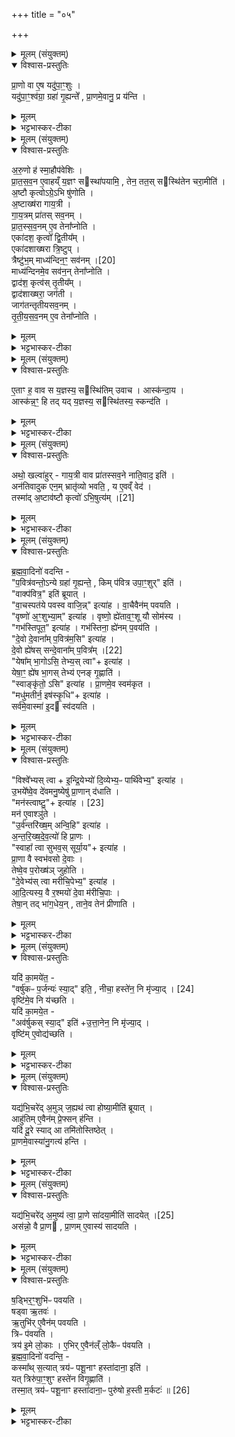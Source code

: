 +++
title = "०५"

+++

<details><summary>मूलम् (संयुक्तम्)</summary>

प्रा॒णो वा ए॒ष यदु॑पा॒ꣳ॒शुर्यदु॑पा॒ꣳ॒श्व॑ग्रा॒ ग्रहा॑ गृ॒ह्यन्ते᳚ प्रा॒णमे॒वानु॒ प्र य॑न्त्य्
</details>

<details open><summary>विश्वास-प्रस्तुतिः</summary>

प्रा॒णो वा ए॒ष यदु॑पा॒ꣳ॒शुः ।  
यदु॑पा॒ꣳ॒श्व॑ग्रा॒ ग्रहा॑ गृ॒ह्यन्ते᳚ , प्रा॒णमे॒वानु॒ प्र य॑न्ति ।  
</details>

<details><summary>मूलम्</summary>

प्रा॒णो वा ए॒ष यदु॑पा॒ꣳ॒शुः ।  
यदु॑पा॒ꣳ॒श्व॑ग्रा॒ ग्रहा॑ गृ॒ह्यन्ते᳚ , प्रा॒णमे॒वानु॒ प्र य॑न्ति ।  
</details>

<details><summary>भट्टभास्कर-टीका</summary>

1प्राणो वा इत्यादि ॥ प्राणस्थितिहेतुत्वाताच्छब्द्यम् । उपांश्वग्राः उपांशुप्रथमाः अनुप्रयन्ति अनुगच्छन्ति ॥
</details>

<details><summary>मूलम् (संयुक्तम्)</summary>

अरु॒णो ह॑ स्मा॒हौप॑वेशिᳶ प्रातस्सव॒न ए॒वाहय्ँय॒ज्ञꣳ सस्था॑पयामि॒ तेन॒ तत॒स्सस्थि॑तेन चरा॒मीत्य॒ष्टौ कृत्वोऽग्रे॒ऽभि षु॑णोत्य॒ष्टाख्ष॑रा गाय॒त्री गा॑य॒त्रम्प्रा॑तस्सव॒नम्प्रा॑तस्सव॒नमे॒व तेना᳚प्नो॒त्येका॑दश॒ कृत्वो᳚ द्वि॒तीय॒मेका॑दशाख्षरा त्रि॒ष्टुप्त्रैष्टु॑भ॒म्माध्य॑न्दिनम् [20]  
सव॑न॒म्माध्य॑न्दिनमे॒व सव॑न॒न्तेना᳚प्नोति॒ द्वाद॑श॒ कृत्व॑स्तृ॒तीय॒न्द्वाद॑शाख्षरा॒ जग॑ती॒ जाग॑तन्तृतीयसव॒नन्तृ॑तीयसव॒नमे॒व तेना᳚प्नोत्य
</details>

<details open><summary>विश्वास-प्रस्तुतिः</summary>

अ॒रु॒णो ह॑ स्मा॒हौप॑वेशिः ।  
प्रा॒त॒स॒व॒न ए॒वाहय्ँ य॒ज्ञꣳ सस्था॑पयामि॒ , तेन॒ तत॒स् सस्थि॑तेन चरा॒मीति॑ ।  
अ॒ष्टौ कृत्वोऽग्रे॒ऽभि षु॑णोति ।  
अ॒ष्टाख्ष॑रा गाय॒त्री ।  
गा॒य॒त्रम् प्रा॑तस् सव॒नम् ।  
प्रा॒त॒स्स॒व॒नम् ए॒व तेना᳚प्नोति ।  
एका॑दश॒ कृत्वो᳚ द्वि॒तीय᳚म् ।  
एका॑दशाख्षरा त्रि॒ष्टुप् ।  
त्रैष्टु॑भ॒म् माध्य॑न्दिन॒ꣳ॒ सव॑नम् ।[20]  
माध्य॑न्दिनमे॒व सव॑न॒न् तेना᳚प्नोति ।  
द्वाद॑श॒ कृत्व॑स् तृ॒तीय᳚म् ।  
द्वाद॑शाख्षरा॒ जग॑ती ।  
जाग॑तन्तृतीयसव॒नम् ।  
तृ॒ती॒य॒स॒व॒नम् ए॒व तेना᳚प्नोति ।
</details>

<details><summary>मूलम्</summary>

अ॒रु॒णो ह॑ स्मा॒हौप॑वेशिः ।  
प्रा॒त॒स॒व॒न ए॒वाहय्ँ य॒ज्ञꣳ सस्था॑पयामि॒ , तेन॒ तत॒स् सस्थि॑तेन चरा॒मीति॑ ।  
अ॒ष्टौ कृत्वोऽग्रे॒ऽभि षु॑णोति ।  
अ॒ष्टाख्ष॑रा गाय॒त्री ।  
गा॒य॒त्रम् प्रा॑तस् सव॒नम् ।  
प्रा॒त॒स्स॒व॒नम् ए॒व तेना᳚प्नोति ।  
एका॑दश॒ कृत्वो᳚ द्वि॒तीय᳚म् ।  
एका॑दशाख्षरा त्रि॒ष्टुप् ।  
त्रैष्टु॑भ॒म् माध्य॑न्दिन॒ꣳ॒ सव॑नम् ।[20]  
माध्य॑न्दिनमे॒व सव॑न॒न् तेना᳚प्नोति ।  
द्वाद॑श॒ कृत्व॑स् तृ॒तीय᳚म् ।  
द्वाद॑शाख्षरा॒ जग॑ती ।  
जाग॑तन्तृतीयसव॒नम् ।  
तृ॒ती॒य॒स॒व॒नम् ए॒व तेना᳚प्नोति ।
</details>

<details><summary>भट्टभास्कर-टीका</summary>

2अरुणो हेत्यादि ॥ उपवेशस्यापत्यं अरुणो नाम आह स्म - अहं प्रातस्सवन एव यज्ञं संस्थापयामि समापयामि सोमं, ततश्च प्रातस्सवन एव समाप्तौ तेन यज्ञेनेत्थंभूतश्चरामीति प्रतिज्ञामाह । प्रयोजनं च वक्ष्यति - अस्कन्दायेति । कथं पुनः प्रातस्सवन एव यज्ञसंस्थापनेत्यत आह - अष्टौ कृत्व इत्यादि । क्रियाभ्यावृत्तिवाचिशब्दान्तरमिदं, न प्रत्ययः । अभिषवे अष्टत्वाद्यन्वयात् गायत्र्यादिसवनत्रयलाभः । त्रिष्टुब्जगतीशब्दौ उत्सादिः ॥
</details>

<details><summary>मूलम् (संयुक्तम्)</summary>

ए॒ताꣳ ह॒ वाव स य॒ज्ञस्य॒ सस्थि॑तिमुवा॒चास्क॑न्दा॒यास्क॑न्न॒ꣳ॒ हि तद्यद्य॒ज्ञस्य॒ सस्थि॑तस्य॒ स्कन्द॒त्य्
</details>

<details open><summary>विश्वास-प्रस्तुतिः</summary>

ए॒ताꣳ ह॒ वाव स य॒ज्ञस्य॒ सस्थि॑तिम् उवाच । आस्क॑न्दा॒य ।  
आस्क॑न्न॒ꣳ॒ हि तद् यद् य॒ज्ञस्य॒ सस्थि॑तस्य॒ स्कन्द॑ति ।  
</details>

<details><summary>मूलम्</summary>

ए॒ताꣳ ह॒ वाव स य॒ज्ञस्य॒ सस्थि॑तिम् उवाच । आस्क॑न्दा॒य ।  
आस्क॑न्न॒ꣳ॒ हि तद् यद् य॒ज्ञस्य॒ सस्थि॑तस्य॒ स्कन्द॑ति ।  
</details>

<details><summary>भट्टभास्कर-टीका</summary>

3एतां हेत्यादि ॥ एतां यज्ञस्य संस्थितिं सोरुण उवाच । किमर्थम्? अस्कन्दाय स्कन्नदोषाभावाय । कथं पुनस्तदभाव इत्याह - अस्कन्नं हीत्यादि । गतम् ॥
</details>

<details><summary>मूलम् (संयुक्तम्)</summary>

अथो॒ खल्वा॑हुर्गाय॒त्री वाव प्रा॑तस्सव॒ने नाति॒वाद॒ इत्यन॑तिवादुक एन॒म्भ्रातृ॑व्यो भवति॒ य ए॒वव्ँवेद॒ तस्मा॑द॒ष्टाव॑ष्टौ [21]  
कृत्वो॑ऽभि॒षुत्य॑म्
</details>

<details open><summary>विश्वास-प्रस्तुतिः</summary>

अथो॒ खल्वा॑हुर् - गाय॒त्री वाव प्रा॑तस्सव॒ने नाति॒वाद॒ इति॑ ।  
अन॑तिवादुक एन॒म् भ्रातृ॑व्यो भवति॒ , य ए॒वव्ँ वेद॑ ।  
तस्मा॑द् अ॒ष्टाव॑ष्टौ कृत्वो॑ ऽभि॒षुत्य॑म् ।[21]  
</details>

<details><summary>मूलम्</summary>

अथो॒ खल्वा॑हुर् - गाय॒त्री वाव प्रा॑तस्सव॒ने नाति॒वाद॒ इति॑ ।  
अन॑तिवादुक एन॒म् भ्रातृ॑व्यो भवति॒ , य ए॒वव्ँ वेद॑ ।  
तस्मा॑द् अ॒ष्टाव॑ष्टौ कृत्वो॑ ऽभि॒षुत्य॑म् ।[21]  
</details>

<details><summary>भट्टभास्कर-टीका</summary>

4अथो खल्वित्यादि पक्षान्तरम् ॥ गायत्रो खलु प्रातस्सवनेन अतिवादे न वर्तते अतिवादं न सहते, गायत्रत्वात्प्रातस्सवनस्य । गायत्र्या एव ह्यतिवादास्त्रिष्टुबादयः । तस्माच्छन्दोन्तरमयुक्तं प्रातस्सवने इत्यरुणादन्य आहुः । एवं वेदितारं भ्रातृव्यः अनतिवादुकः अतिक्रम्य वचनशीलोतिवादुकः । छान्दस उकञ्, पूर्ववत् षष्ठ्यभावः । यस्मादेवं प्रातस्सवने गायत्र्या नातिवादः तस्मादष्टावष्टौकृत्वः एकादशकृत्वः इत्यादि मुक्त्वा सर्वेष्वपि पर्यायेषु अष्टकृत्व एवाभिषुत्यमभिषोतव्यम् । छान्दसः क्यप् ॥
</details>

<details><summary>मूलम् (संयुक्तम्)</summary>

ब्रह्मवा॒दिनो॑ वदन्ति प॒वित्र॑वन्तो॒ऽन्ये ग्रहा॑ गृ॒ह्यन्ते॒ किम्प॑वित्र उपा॒ꣳ॒शुरिति॒ वाक्प॑वित्र॒ इति॑ ब्रूयाद्वा॒चस्पत॑ये पवस्व वाजि॒न्नित्या॑ह वा॒चैवैन॑म्पवयति॒ वृष्णो॑ अ॒ꣳ॒शुभ्या॒मित्या॑ह॒ वृष्णो॒ ह्ये॑ताव॒ꣳ॒शू यौ सोम॑स्य॒ गभ॑स्तिपूत॒ इत्या॑ह॒ गभ॑स्तिना॒ ह्ये॑नम्प॒वय॑ति दे॒वो दे॒वाना᳚म्प॒वित्र॑म॒सीत्या॑ह दे॒वो ह्ये॑षः [22]  
सन्दे॒वाना᳚म्प॒वित्र॒य्ँयेषा᳚म्भा॒गोऽसि॒ तेभ्य॒स्त्वेत्या॑ह॒ येषा॒ꣳ॒ ह्ये॑ष भा॒गस्तेभ्य॑ एनङ्गृ॒ह्णाति॒ स्वाङ्कृ॑तो॒ऽसीत्या॑ह प्रा॒णमे॒व स्वम॑कृत॒ मधु॑मतीर्न॒ इष॑स्कृ॒धीत्या॑ह॒ सर्व॑मे॒वास्मा॑ इ॒द स्व॑दयति॒
</details>

<details open><summary>विश्वास-प्रस्तुतिः</summary>

ब्र॒ह्म॒वा॒दिनो॑ वदन्ति -  
"प॒वित्र॑वन्तो॒ऽन्ये ग्रहा॑ गृ॒ह्यन्ते॒ , किम् प॑वित्र उपा॒ꣳ॒शुर्" इति॑ ।  
"वाक्प॑वित्र॒" इति॑ ब्रूयात् ।  
"वा॒चस्पत॑ये पवस्व वाजि॒न्न्" इत्या॑ह । वा॒चैवैन॑म् पवयति ।  
"वृष्णो॑ अ॒ꣳ॒शुभ्या॒म्" इत्या॑ह । वृष्णो॒ ह्ये॑ताव॒ꣳ॒शू यौ सोम॑स्य ।  
"गभ॑स्तिपूत॒" इत्या॑ह । गभ॑स्तिना॒ ह्ये॑नम् प॒वय॑ति ।  
"दे॒वो दे॒वाना᳚म् प॒वित्र॑म॒सि" इत्या॑ह ।  
दे॒वो ह्ये॑षस् सन्दे॒वाना᳚म् प॒वित्र᳚म् ।[22]  
"येषा᳚म् भा॒गोऽसि॒ तेभ्य॒स् त्वा"+ इत्या॑ह ।  
येषा॒ꣳ॒ ह्ये॑ष भा॒गस् तेभ्य॑ एनङ् गृ॒ह्णाति॑ ।  
"स्वाङ्कृ॑तो॒ ऽसि" इत्या॑ह ।  प्रा॒णमे॒व स्वम॑कृत ।  
"मधु॑मतीर्न॒ इष॑स्कृ॒धि"+ इत्या॑ह ।  
सर्व॑मे॒वास्मा॑ इ॒द स्व॑दयति ।  
</details>

<details><summary>मूलम्</summary>

ब्र॒ह्म॒वा॒दिनो॑ वदन्ति -  
"प॒वित्र॑वन्तो॒ऽन्ये ग्रहा॑ गृ॒ह्यन्ते॒ , किम् प॑वित्र उपा॒ꣳ॒शुर्" इति॑ ।  
"वाक्प॑वित्र॒" इति॑ ब्रूयात् ।  
"वा॒चस्पत॑ये पवस्व वाजि॒न्न्" इत्या॑ह । वा॒चैवैन॑म् पवयति ।  
"वृष्णो॑ अ॒ꣳ॒शुभ्या॒म्" इत्या॑ह । वृष्णो॒ ह्ये॑ताव॒ꣳ॒शू यौ सोम॑स्य ।  
"गभ॑स्तिपूत॒" इत्या॑ह । गभ॑स्तिना॒ ह्ये॑नम् प॒वय॑ति ।  
"दे॒वो दे॒वाना᳚म् प॒वित्र॑म॒सि" इत्या॑ह ।  
दे॒वो ह्ये॑षस् सन्दे॒वाना᳚म् प॒वित्र᳚म् ।[22]  
"येषा᳚म् भा॒गोऽसि॒ तेभ्य॒स् त्वा"+ इत्या॑ह ।  
येषा॒ꣳ॒ ह्ये॑ष भा॒गस् तेभ्य॑ एनङ् गृ॒ह्णाति॑ ।  
"स्वाङ्कृ॑तो॒ ऽसि" इत्या॑ह ।  प्रा॒णमे॒व स्वम॑कृत ।  
"मधु॑मतीर्न॒ इष॑स्कृ॒धि"+ इत्या॑ह ।  
सर्व॑मे॒वास्मा॑ इ॒द स्व॑दयति ।  
</details>

<details><summary>भट्टभास्कर-टीका</summary>

5ब्रह्मवादिन इत्यादि ॥ दशापवित्रवन्त एवान्ये सर्वे ग्रहा गृह्यन्ते । अयमुपांशुग्रहः किंपवित्रः केन पवित्रेण तद्वानिति पृच्छन्ति ब्रह्मवादिनः । वाक्पवित्र इत्युत्तरं ब्रूयात् तेभ्यः । वाचस्पतये इत्येतद्वचनमेव पवित्रमस्य । तस्माद्वाचैवैतयैनं पवयति किं दशापवित्रेण । सोमस्य खल्वंशू वृष्णोंशू वर्षितृत्वात् । सोमस्य गभस्तिमत्त्वेन गभस्तिनैनं पवयति । हस्तो गभस्तिरिति केचित् । स्वयं देवः सन् देवानां पवित्रं भवत्येषः । येषामेष भागः तेभ्य एवायं गृहीतो भवति । प्राणमेव स्वमात्मीयं करोति । छान्दसो लुङ् । मन्त्रे 'स्वांकृतोसि' इति च्वेराम् ईत्वापवादः । एवमादेश इति दर्शयति सर्वमस्मै स्वादु करोति ॥
</details>

<details><summary>मूलम् (संयुक्तम्)</summary>

विश्वे᳚भ्यस्त्वेन्द्रि॒येभ्यो॑ दि॒व्येभ्य॒ᳶ पार्थि॑वेभ्य॒ इत्या॑हो॒भये᳚ष्वे॒व दे॑वमनु॒ष्येषु॑ प्रा॒णान्द॑धाति॒ मन॑स्त्वा [23]  
अ॒ष्ट्वित्या॑ह॒ मन॑ ए॒वाश्ञु॑त उ॒र्व॑न्तरि॑ख्ष॒मन्वि॒हीत्या॑हान्तरिख्षदेव॒त्यो॑ हि प्रा॒णस्स्वाहा᳚ त्वा सुभव॒स्सूर्या॒येत्या॑ह प्रा॒णा वै स्वभ॑वसो दे॒वास्तेष्वे॒व प॒रोख्ष॑ञ्जुहोति दे॒वेभ्य॑स्त्वा मरीचि॒पेभ्य॒ इत्या॑हादि॒त्यस्य॒ वै र॒श्मयो॑ दे॒वा म॑रीचि॒पास्तेषा॒न्तद्भा॑ग॒धेय॒न्ताने॒व तेन॑ प्रीणाति॒
</details>

<details open><summary>विश्वास-प्रस्तुतिः</summary>

"विश्वे᳚भ्यस् त्वा + इ॒न्द्रि॒येभ्यो॑ दि॒व्येभ्य॒ᳶ पार्थि॑वेभ्य॒" इत्या॑ह ।  
उ॒भये᳚ष्वे॒व दे॑वमनु॒ष्येषु॑ प्रा॒णान् द॑धाति ।  
"मन॑स्त्वाष्टु॒"+ इत्या॑ह । [23]  
मन॑ ए॒वाश्ञु॑ते ।  
"उ॒र्व॑न्तरि॑ख्ष॒म् अन्वि॒हि" इत्या॑ह ।  
अ॒न्त॒रि॒ख्ष॒दे॒व॒त्यो॑ हि प्रा॒णः ।  
"स्वाहा᳚ त्वा सुभव॒स् सूर्या॒य"+ इत्या॑ह ।  
प्रा॒णा वै स्वभ॑वसो दे॒वाः ।  
तेष्वे॒व प॒रोख्ष॑ञ् जुहोति ।  
"दे॒वेभ्य॑स् त्वा मरीचि॒पेभ्य॒" इत्या॑ह ।  
आ॒दि॒त्यस्य॒ वै र॒श्मयो॑ दे॒वा म॑रीचि॒पाः ।  
तेषा॒न् तद् भा॑ग॒धेय॒न् , ताने॒व तेन॑ प्रीणाति ।  
</details>

<details><summary>मूलम्</summary>

"विश्वे᳚भ्यस् त्वा + इ॒न्द्रि॒येभ्यो॑ दि॒व्येभ्य॒ᳶ पार्थि॑वेभ्य॒" इत्या॑ह ।  
उ॒भये᳚ष्वे॒व दे॑वमनु॒ष्येषु॑ प्रा॒णान् द॑धाति ।  
"मन॑स्त्वाष्टु॒"+ इत्या॑ह । [23]  
मन॑ ए॒वाश्ञु॑ते ।  
"उ॒र्व॑न्तरि॑ख्ष॒म् अन्वि॒हि" इत्या॑ह ।  
अ॒न्त॒रि॒ख्ष॒दे॒व॒त्यो॑ हि प्रा॒णः ।  
"स्वाहा᳚ त्वा सुभव॒स् सूर्या॒य"+ इत्या॑ह ।  
प्रा॒णा वै स्वभ॑वसो दे॒वाः ।  
तेष्वे॒व प॒रोख्ष॑ञ् जुहोति ।  
"दे॒वेभ्य॑स् त्वा मरीचि॒पेभ्य॒" इत्या॑ह ।  
आ॒दि॒त्यस्य॒ वै र॒श्मयो॑ दे॒वा म॑रीचि॒पाः ।  
तेषा॒न् तद् भा॑ग॒धेय॒न् , ताने॒व तेन॑ प्रीणाति ।  
</details>

<details><summary>भट्टभास्कर-टीका</summary>

6विश्वेभ्यस्त्वेति ॥ गतम् । प्राणा वै स्वभवस इत्यादि । मन्त्रे सुभव इति स्वभवसां प्राणापानानां परोक्षमामन्त्रणमिति दर्शयति । स्वस्मिन्नात्मनि जाता देवास्स्वभवसः, तेषु परोक्षं हुतं भवति । स्वभवस इति । आदित्यस्य वै रश्मय इत्यादि । गतम् ॥ +++(सम्पादकटिप्पनी - विस्तृतं व्याख्यानमन्यत्र मृग्यम्)+++।
</details>

<details><summary>मूलम् (संयुक्तम्)</summary>

यदि॑ का॒मये॑त॒ वर्षु॑कᳶ प॒र्जन्यः॑ [24]  
स्या॒दिति॒ नीचा॒ हस्ते॑न॒ नि मृ॑ज्या॒द्वृष्टि॑मे॒व नि य॑च्छति॒ यदि॑ का॒मये॒ताव॑र्षुकस्स्या॒दित्यु॑त्ता॒नेन॒ नि मृ॑ज्या॒द्वृष्टि॑मे॒वोद्य॑च्छति॒
</details>

<details open><summary>विश्वास-प्रस्तुतिः</summary>

यदि॑ का॒मये॑त॒ -  
"वर्षु॑कᳶ प॒र्जन्यः॑ स्या॒द्" इति॒ , नीचा॒ हस्ते॑न॒ नि मृ॑ज्या॒द्  । [24]  
वृष्टि॑मे॒व नि य॑च्छति ।  
यदि॑ का॒मये॒त -   
"अव॑र्षुकस् स्या॒द्" इति॑ +उ॒त्ता॒नेन॒ नि मृ॑ज्या॒द् ।  
वृष्टि॑म् ए॒वोद्य॑च्छति ।  
</details>

<details><summary>मूलम्</summary>

यदि॑ का॒मये॑त॒ -  
"वर्षु॑कᳶ प॒र्जन्यः॑ स्या॒द्" इति॒ , नीचा॒ हस्ते॑न॒ नि मृ॑ज्या॒द्  । [24]  
वृष्टि॑मे॒व नि य॑च्छति ।  
यदि॑ का॒मये॒त -   
"अव॑र्षुकस् स्या॒द्" इति॑ +उ॒त्ता॒नेन॒ नि मृ॑ज्या॒द् ।  
वृष्टि॑म् ए॒वोद्य॑च्छति ।  
</details>

<details><summary>भट्टभास्कर-टीका</summary>

7यदीत्यादि ॥ वर्षुकः वर्षणशीलः पजर्न्यस्स्यादिति यदि कामयेत तदा नीचा अधोमुखेन हस्तेन निमृज्यात् शोधयेत् । वृष्टिं नियच्छति न्यक्पातयति । अवर्षुकः अवर्षणशीलः, पूर्ववदुकञ् । उत्तानमुखः उद्यच्छति ऊर्ध्वमाकर्षति ॥
</details>

<details><summary>मूलम् (संयुक्तम्)</summary>

यद्य॑भि॒चरे॑द॒मुञ्ज॒ह्यथ॑ त्वा होष्या॒मीति॑ ब्रूया॒दाहु॑तिमे॒वैन॑म्प्रे॒फ्सन्ह॑न्ति॒ यदि॑ दू॒रे स्यादा तमि॑तोस्तिष्ठेत्प्रा॒णमे॒वास्या॑नु॒गत्य॑ हन्ति॒
</details>

<details open><summary>विश्वास-प्रस्तुतिः</summary>

यद्य॑भि॒चरे॑द् अ॒मुञ् ज॒ह्यथ॑ त्वा होष्या॒मीति॑ ब्रूयात् ।  
आहु॑तिम् ए॒वैन॑म् प्रे॒फ्सन् ह॑न्ति ।  
यदि॑ दू॒रे स्याद् आ तमि॑तोस्तिष्ठेत् ।  
प्रा॒णमे॒वास्या॑नु॒गत्य॑ हन्ति ।   
</details>

<details><summary>मूलम्</summary>

यद्य॑भि॒चरे॑द् अ॒मुञ् ज॒ह्यथ॑ त्वा होष्या॒मीति॑ ब्रूयात् ।  
आहु॑तिम् ए॒वैन॑म् प्रे॒फ्सन् ह॑न्ति ।  
यदि॑ दू॒रे स्याद् आ तमि॑तोस्तिष्ठेत् ।  
प्रा॒णमे॒वास्या॑नु॒गत्य॑ हन्ति ।   
</details>

<details><summary>भट्टभास्कर-टीका</summary>

8यद्यभिचरेदित्यादि ॥ अमुं देवदत्तं जहि मारय अथानन्तरं तुभ्यं ग्रहं होष्यामि नेदानीमिति भविष्यति निर्देशं कुर्यात् । आहुतिमेव प्रेप्सन् प्रणस्सूर्यो वा एनमभिचरितव्यं हन्ति नाशयति । अथ यदि दूरे स्यादभिचरितव्यः तदा आतमितोस्तिष्ठेत् यावन्तं कालं निरुच्छ्वासस्स्थातुं न शक्नुयात् तावन्तं कालमुच्छ्वसन् तिष्ठेत् । अस्याभिचरितव्यस्य प्राणमनुगत्यैनं हन्ति ॥
</details>

<details><summary>मूलम् (संयुक्तम्)</summary>

यद्य॑भि॒चरे॑द॒मुष्य॑ [25]  
त्वा॒ प्रा॒णे सा॑दया॒मीति॑ सादये॒दस॑न्नो॒ वै प्रा॒णᳶ प्रा॒णमे॒वास्य॑ सादयति
</details>

<details open><summary>विश्वास-प्रस्तुतिः</summary>

यद्य॑भि॒चरे॑द् अ॒मुष्य॑ त्वा॒ प्रा॒णे सा॑दया॒मीति॑ सादयेत् ।[25]   
अस॑न्नो॒ वै प्रा॒ण , प्रा॒णम् ए॒वास्य॑ सादयति ।  
</details>

<details><summary>मूलम्</summary>

यद्य॑भि॒चरे॑द् अ॒मुष्य॑ त्वा॒ प्रा॒णे सा॑दया॒मीति॑ सादयेत् ।[25]   
अस॑न्नो॒ वै प्रा॒ण , प्रा॒णम् ए॒वास्य॑ सादयति ।  
</details>

<details><summary>भट्टभास्कर-टीका</summary>

9यद्यभिचरेदित्यादि ॥ प्रयोगान्तरमुच्यते । अभिचरन्नमुष्य देवदत्तस्य प्राणे त्वां सादयामीति हुत्वा पात्रं सादयेत् । प्राणो वा असन्नः अनष्टः अनेन सादनेन अस्य प्राणमेव सादयति नाशयति ॥
</details>

<details><summary>मूलम् (संयुक्तम्)</summary>

ष॒ड्भिर॒ꣳ॒शुभि॑ᳶ पवयति॒ षड्वा ऋ॒तव॑ ऋ॒तुभि॑रे॒वैन॑म्पवयति॒ त्रिᳶ प॑वयति॒ त्रय॑ इ॒मे लो॒का ए॒भिरे॒वैन॑ल्ँलो॒कैᳶ प॑वयति ब्रह्मवा॒दिनो॑ वदन्ति॒ कस्मा᳚थ्स॒त्यात्त्रय॑ᳶ पशू॒नाꣳ हस्ता॑दाना॒ इति॒ यत्त्रिरु॑पा॒ꣳ॒शुꣳ हस्ते॑न विगृ॒ह्णाति॒ तस्मा॒त्त्रय॑ᳶ पशू॒नाꣳ हस्ता॑दाना॒ᳶ पुरु॑षो ह॒स्ती म॒र्कटः॑ ॥ [26]  
</details>

<details open><summary>विश्वास-प्रस्तुतिः</summary>

ष॒ड्भिर॒ꣳ॒शुभि॑ᳶ पवयति ।  
षड्वा ऋ॒तवः॑ ।  
ऋ॒तुभि॑र् ए॒वैन॑म् पवयति ।  
त्रिᳶ प॑वयति ।  
त्रय॑ इ॒मे लो॒काः ।
ए॒भिर् ए॒वैन॑ल्ँ लो॒कैᳶ प॑वयति ।  
ब्र॒ह्म॒वा॒दिनो॑ वदन्ति॒  -  
कस्मा᳚थ् स॒त्यात् त्रय॑ᳶ पशू॒नाꣳ हस्ता॑दाना॒ इति॑ ।   
यत् त्रिरु॑पा॒ꣳ॒शुꣳ हस्ते॑न विगृ॒ह्णाति॑ ।  
तस्मा॒त् त्रय॑ᳶ पशू॒नाꣳ हस्ता॑दाना॒ᳶ पुरु॑षो ह॒स्ती म॒र्कटः॑ ॥ [26]  
</details>

<details><summary>मूलम्</summary>

ष॒ड्भिर॒ꣳ॒शुभि॑ᳶ पवयति ।  
षड्वा ऋ॒तवः॑ ।  
ऋ॒तुभि॑र् ए॒वैन॑म् पवयति ।  
त्रिᳶ प॑वयति ।  
त्रय॑ इ॒मे लो॒काः ।
ए॒भिर् ए॒वैन॑ल्ँ लो॒कैᳶ प॑वयति ।  
ब्र॒ह्म॒वा॒दिनो॑ वदन्ति॒  -  
कस्मा᳚थ् स॒त्यात् त्रय॑ᳶ पशू॒नाꣳ हस्ता॑दाना॒ इति॑ ।   
यत् त्रिरु॑पा॒ꣳ॒शुꣳ हस्ते॑न विगृ॒ह्णाति॑ ।  
तस्मा॒त् त्रय॑ᳶ पशू॒नाꣳ हस्ता॑दाना॒ᳶ पुरु॑षो ह॒स्ती म॒र्कटः॑ ॥ [26]  
</details>

<details><summary>भट्टभास्कर-टीका</summary>

10षड्भिरिति ॥ द्वाभ्यांद्वाभ्याम् । त्रिरित्यादि । गतम् । ब्रह्मवादिन इत्यादि । कस्मात्कारणात्पशूनां मध्ये त्रय एव हस्तादाना इति वदन्ति ब्रह्मवादिनः । यदित्याद्युत्तरम् - यस्मादुपांशुग्रहमञ्जलिना त्रिर्गृह्णाति तस्मात्त्रय एव हस्तादानाः हस्तः आदानः आदानकरणं येषां ते तथोक्ताः । के. पुनस्त्रय इत्याह - पुरुष इत्यदि ॥

इति षष्ठे चतुर्थे पञ्चमोनुवाकः ॥  
</details>
